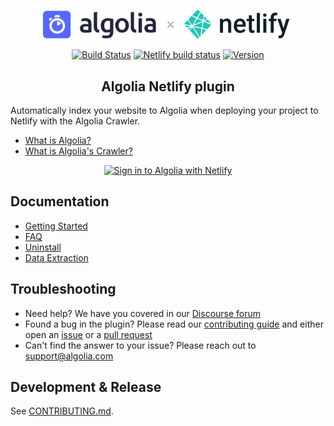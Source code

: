 <p align="center">
  <a href="https://crawler.algolia.com/admin/netlify" target="_blank" rel="noopener noreferrer">
    <img width="400" src="/logo.png" alt="Algolia + Netlify logo">
  </a>
</p>
<p align="center">
  <a href="https://circleci.com/gh/algolia/algoliasearch-netlify/tree/master"><img src="https://img.shields.io/circleci/build/gh/algolia/algoliasearch-netlify/master" alt="Build Status"></a>
  <a href="https://algoliasearch-netlify.netlify.app/"><img src="https://img.shields.io/netlify/9209706f-d5b7-46e2-bb88-5d6bedd2823f" alt="Netlify build status" /></a>
  <a href="https://www.npmjs.com/package/@algolia/netlify-plugin-crawler"><img src="https://img.shields.io/npm/v/@algolia/netlify-plugin-crawler" alt="Version"></a>
</p>

<h2 align="center">Algolia Netlify plugin</h2>

Automatically index your website to Algolia when deploying your project to Netlify with the Algolia Crawler.

- [What is Algolia?](https://www.algolia.com/doc/guides/getting-started/what-is-algolia/)
- [What is Algolia's Crawler?](https://www.algolia.com/doc/tools/crawler/getting-started/overview/)

<p align="center">
  <a href="https://crawler.algolia.com/admin/netlify"><img width="223" alt="Sign in to Algolia with Netlify" src="https://user-images.githubusercontent.com/1637651/95232629-0ebc1d00-0805-11eb-9b77-f116a3ed1a2b.png">
</a>
</p>

## Documentation

- [Getting Started](docs/GettingStarted.md)
- [FAQ](docs/FAQ.md)
- [Uninstall](docs/Uninstall.md)
- [Data Extraction](docs/Extraction.md)

## Troubleshooting

- Need help? We have you covered in our [Discourse forum](https://discourse.algolia.com/c/netlify/28)
- Found a bug in the plugin? Please read our [contributing guide](/CONTRIBUTING.md) and either open an [issue](https://github.com/algolia/algoliasearch-netlify/issues) or a [pull request](https://github.com/algolia/algoliasearch-netlify/pulls)
- Can't find the answer to your issue? Please reach out to [support@algolia.com](support@algolia.com)

## Development & Release

See [CONTRIBUTING.md](./CONTRIBUTING.md).
